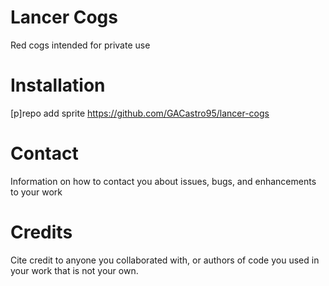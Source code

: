 # Lancer Cogs
Red cogs intended for private use

# Installation
[p]repo add sprite https://github.com/GACastro95/lancer-cogs

# Contact
Information on how to contact you about issues, bugs, and enhancements to your work

# Credits
Cite credit to anyone you collaborated with, or authors of code you used in your work that is not your own.
